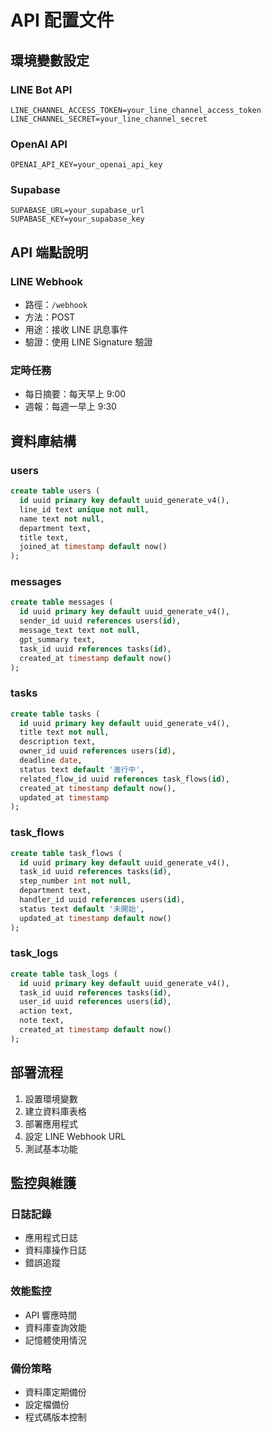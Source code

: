 # API 配置文件

## 環境變數設定

### LINE Bot API
```env
LINE_CHANNEL_ACCESS_TOKEN=your_line_channel_access_token
LINE_CHANNEL_SECRET=your_line_channel_secret
```

### OpenAI API
```env
OPENAI_API_KEY=your_openai_api_key
```

### Supabase
```env
SUPABASE_URL=your_supabase_url
SUPABASE_KEY=your_supabase_key
```

## API 端點說明

### LINE Webhook
- 路徑：`/webhook`
- 方法：POST
- 用途：接收 LINE 訊息事件
- 驗證：使用 LINE Signature 驗證

### 定時任務
- 每日摘要：每天早上 9:00
- 週報：每週一早上 9:30

## 資料庫結構

### users
```sql
create table users (
  id uuid primary key default uuid_generate_v4(),
  line_id text unique not null,
  name text not null,
  department text,
  title text,
  joined_at timestamp default now()
);
```

### messages
```sql
create table messages (
  id uuid primary key default uuid_generate_v4(),
  sender_id uuid references users(id),
  message_text text not null,
  gpt_summary text,
  task_id uuid references tasks(id),
  created_at timestamp default now()
);
```

### tasks
```sql
create table tasks (
  id uuid primary key default uuid_generate_v4(),
  title text not null,
  description text,
  owner_id uuid references users(id),
  deadline date,
  status text default '進行中',
  related_flow_id uuid references task_flows(id),
  created_at timestamp default now(),
  updated_at timestamp
);
```

### task_flows
```sql
create table task_flows (
  id uuid primary key default uuid_generate_v4(),
  task_id uuid references tasks(id),
  step_number int not null,
  department text,
  handler_id uuid references users(id),
  status text default '未開始',
  updated_at timestamp default now()
);
```

### task_logs
```sql
create table task_logs (
  id uuid primary key default uuid_generate_v4(),
  task_id uuid references tasks(id),
  user_id uuid references users(id),
  action text,
  note text,
  created_at timestamp default now()
);
```

## 部署流程

1. 設置環境變數
2. 建立資料庫表格
3. 部署應用程式
4. 設定 LINE Webhook URL
5. 測試基本功能

## 監控與維護

### 日誌記錄
- 應用程式日誌
- 資料庫操作日誌
- 錯誤追蹤

### 效能監控
- API 響應時間
- 資料庫查詢效能
- 記憶體使用情況

### 備份策略
- 資料庫定期備份
- 設定檔備份
- 程式碼版本控制 
